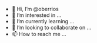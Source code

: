 - 👋 Hi, I’m @oberrios
- 👀 I’m interested in ...
- 🌱 I’m currently learning ...
- 💞️ I’m looking to collaborate on ...
- 📫 How to reach me ...

<!---
oberrios/oberrios is a ✨ special ✨ repository because its `README.md` (this file) appears on your GitHub profile.
You can click the Preview link to take a look at your changes.
--->
